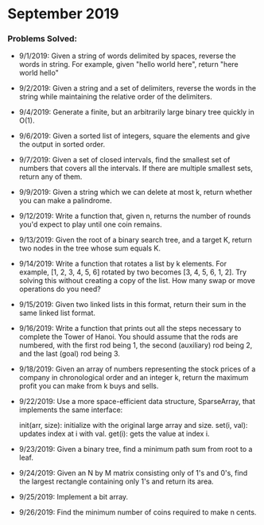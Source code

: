 # September 2019

### Problems Solved:
- 9/1/2019: Given a string of words delimited by spaces,
reverse the words in string. For example,
given "hello world here", return "here world hello"

- 9/2/2019: Given a string and a set of delimiters,
reverse the words in the string while
maintaining the relative order of the
delimiters.

- 9/4/2019: Generate a finite, but an arbitrarily large binary
tree quickly in O(1).

- 9/6/2019: Given a sorted list of integers,
  square the elements and give the output in sorted order.

- 9/7/2019: Given a set of closed intervals,
  find the smallest set of numbers that covers
  all the intervals. If there are multiple smallest
  sets, return any of them.

- 9/9/2019: Given a string which we can delete at most k,
  return whether you can make a palindrome.

- 9/12/2019: Write a function that, given n, returns the number of rounds
  you'd expect to play until one coin remains.

- 9/13/2019: Given the root of a binary search tree, and a target K,
          return two nodes in the tree whose sum equals K.

- 9/14/2019:  Write a function that rotates a list by k elements.
          For example, [1, 2, 3, 4, 5, 6] rotated by two becomes
          [3, 4, 5, 6, 1, 2]. Try solving this without creating
          a copy of the list. How many swap or move operations
          do you need?

- 9/15/2019: Given two linked lists in this format, return their sum in
  the same linked list format.

- 9/16/2019: Write a function that prints out all the steps necessary
  to complete the Tower of Hanoi. You should assume that
  the rods are numbered, with the first rod being 1, the
  second (auxiliary) rod being 2, and the last (goal) rod being 3.

- 9/18/2019: Given an array of numbers representing the stock prices of a
  company in chronological order and an integer k, return the maximum
  profit you can make from k buys and sells.

- 9/22/2019: Use a more space-efficient data structure, SparseArray, that
  implements the same interface:

  init(arr, size): initialize with the original large array and size.
  set(i, val): updates index at i with val.
  get(i): gets the value at index i.

- 9/23/2019: Given a binary tree, find a minimum path sum from root to a leaf.

- 9/24/2019: Given an N by M matrix consisting only of 1's and 0's,
  find the largest rectangle containing only 1's and return its area.

- 9/25/2019: Implement a bit array.

- 9/26/2019: Find the minimum number of coins required to make n cents.
